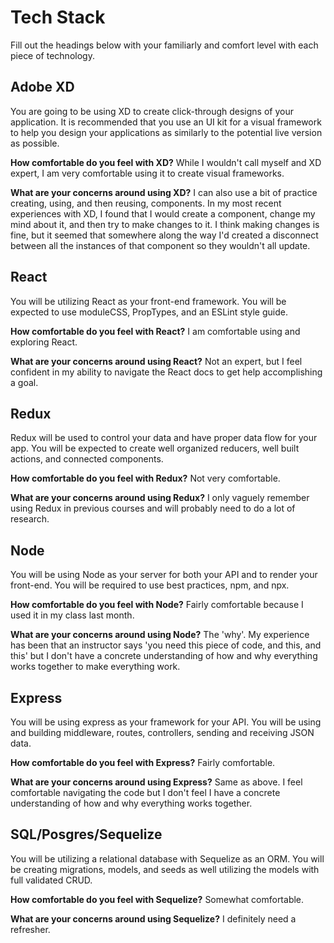 # Tech Stack

Fill out the headings below with your familiarly and comfort level with each piece of technology.


## Adobe XD

You are going to be using XD to create click-through designs of your application. It is recommended that you use an UI kit for a visual framework to help you design your applications as similarly to the potential live version as possible.

**How comfortable do you feel with XD?**
While I wouldn't call myself and XD expert, I am very comfortable using it to create visual frameworks.

**What are your concerns around using XD?**
I can also use a bit of practice creating, using, and then reusing, components. In my most recent experiences with XD, I found that I would create a component, change my mind about it, and then try to make changes to it. I think making changes is fine, but it seemed that somewhere along the way I'd created a disconnect between all the instances of that component so they wouldn't all update. 

## React

You will be utilizing React as your front-end framework. You will be expected to use moduleCSS, PropTypes, and an ESLint style guide.

**How comfortable do you feel with React?**
I am comfortable using and exploring React. 

**What are your concerns around using React?**
Not an expert, but I feel confident in my ability to navigate the React docs to get help accomplishing a goal. 

## Redux

Redux will be used to control your data and have proper data flow for your app. You will be expected to create well organized reducers, well built actions, and connected components.

**How comfortable do you feel with Redux?**
Not very comfortable.

**What are your concerns around using Redux?**
I only vaguely remember using Redux in previous courses and will probably need to do a lot of research. 

## Node

You will be using Node as your server for both your API and to render your front-end. You will be required to use best practices, npm, and npx.

**How comfortable do you feel with Node?**
Fairly comfortable because I used it in my class last month.

**What are your concerns around using Node?**
The 'why'. My experience has been that an instructor says 'you need this piece of code, and this, and this' but I don't have a concrete understanding of how and why everything works together to make everything work. 

## Express

You will be using express as your framework for your API. You will be using and building middleware, routes, controllers, sending and receiving JSON data.

**How comfortable do you feel with Express?**
Fairly comfortable. 

**What are your concerns around using Express?**
Same as above. I feel comfortable navigating the code but I don't feel I have a concrete understanding of how and why everything works together.

## SQL/Posgres/Sequelize

You will be utilizing a relational database with Sequelize as an ORM. You will be creating migrations, models, and seeds as well utilizing the models with full validated CRUD.

**How comfortable do you feel with Sequelize?**
Somewhat comfortable. 

**What are your concerns around using Sequelize?**
I definitely need a refresher. 
